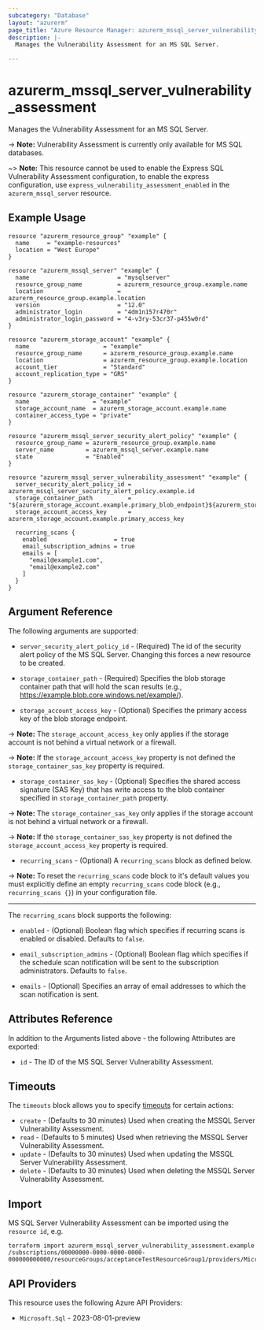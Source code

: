 ```yaml
---
subcategory: "Database"
layout: "azurerm"
page_title: "Azure Resource Manager: azurerm_mssql_server_vulnerability_assessment"
description: |-
  Manages the Vulnerability Assessment for an MS SQL Server.

---
```


# azurerm_mssql_server_vulnerability_assessment

Manages the Vulnerability Assessment for an MS SQL Server.

-> **Note:** Vulnerability Assessment is currently only available for MS SQL databases.

~> **Note:** This resource cannot be used to enable the Express SQL Vulnerability Assessment configuration, to enable the express configuration, use `express_vulnerability_assessment_enabled` in the `azurerm_mssql_server` resource.

## Example Usage

```hcl
resource "azurerm_resource_group" "example" {
  name     = "example-resources"
  location = "West Europe"
}

resource "azurerm_mssql_server" "example" {
  name                         = "mysqlserver"
  resource_group_name          = azurerm_resource_group.example.name
  location                     = azurerm_resource_group.example.location
  version                      = "12.0"
  administrator_login          = "4dm1n157r470r"
  administrator_login_password = "4-v3ry-53cr37-p455w0rd"
}

resource "azurerm_storage_account" "example" {
  name                     = "example"
  resource_group_name      = azurerm_resource_group.example.name
  location                 = azurerm_resource_group.example.location
  account_tier             = "Standard"
  account_replication_type = "GRS"
}

resource "azurerm_storage_container" "example" {
  name                  = "example"
  storage_account_name  = azurerm_storage_account.example.name
  container_access_type = "private"
}

resource "azurerm_mssql_server_security_alert_policy" "example" {
  resource_group_name = azurerm_resource_group.example.name
  server_name         = azurerm_mssql_server.example.name
  state               = "Enabled"
}

resource "azurerm_mssql_server_vulnerability_assessment" "example" {
  server_security_alert_policy_id = azurerm_mssql_server_security_alert_policy.example.id
  storage_container_path          = "${azurerm_storage_account.example.primary_blob_endpoint}${azurerm_storage_container.example.name}/"
  storage_account_access_key      = azurerm_storage_account.example.primary_access_key

  recurring_scans {
    enabled                   = true
    email_subscription_admins = true
    emails = [
      "email@example1.com",
      "email@example2.com"
    ]
  }
}
```

## Argument Reference

The following arguments are supported:

* `server_security_alert_policy_id` - (Required) The id of the security alert policy of the MS SQL Server. Changing this forces a new resource to be created.

* `storage_container_path` - (Required) Specifies the blob storage container path that will hold the scan results (e.g., <https://example.blob.core.windows.net/example/>).

* `storage_account_access_key` - (Optional) Specifies the primary access key of the blob storage endpoint.

-> **Note:** The `storage_account_access_key` only applies if the storage account is not behind a virtual network or a firewall.

-> **Note:** If the `storage_account_access_key` property is not defined the `storage_container_sas_key` property is required.

* `storage_container_sas_key` - (Optional) Specifies the shared access signature (SAS Key) that has write access to the blob container specified in `storage_container_path` property.

-> **Note:** The `storage_container_sas_key` only applies if the storage account is not behind a virtual network or a firewall.

-> **Note:** If the `storage_container_sas_key` property is not defined the `storage_account_access_key` property is required.

* `recurring_scans` - (Optional) A `recurring_scans` block as defined below.

-> **Note:** To reset the `recurring_scans` code block to it's default values you must explicitly define an empty `recurring_scans` code block (e.g., `recurring_scans {}`) in your configuration file.

---

The `recurring_scans` block supports the following:

* `enabled` - (Optional) Boolean flag which specifies if recurring scans is enabled or disabled. Defaults to `false`.

* `email_subscription_admins` - (Optional) Boolean flag which specifies if the schedule scan notification will be sent to the subscription administrators. Defaults to `false`.

* `emails` - (Optional) Specifies an array of email addresses to which the scan notification is sent.

## Attributes Reference

In addition to the Arguments listed above - the following Attributes are exported:

* `id` - The ID of the MS SQL Server Vulnerability Assessment.

## Timeouts

The `timeouts` block allows you to specify [timeouts](https://www.terraform.io/language/resources/syntax#operation-timeouts) for certain actions:

* `create` - (Defaults to 30 minutes) Used when creating the MSSQL Server Vulnerability Assessment.
* `read` - (Defaults to 5 minutes) Used when retrieving the MSSQL Server Vulnerability Assessment.
* `update` - (Defaults to 30 minutes) Used when updating the MSSQL Server Vulnerability Assessment.
* `delete` - (Defaults to 30 minutes) Used when deleting the MSSQL Server Vulnerability Assessment.

## Import

MS SQL Server Vulnerability Assessment can be imported using the `resource id`, e.g.

```shell
terraform import azurerm_mssql_server_vulnerability_assessment.example /subscriptions/00000000-0000-0000-0000-000000000000/resourceGroups/acceptanceTestResourceGroup1/providers/Microsoft.Sql/servers/mssqlserver/vulnerabilityAssessments/Default
```

## API Providers
<!-- This section is generated, changes will be overwritten -->
This resource uses the following Azure API Providers:

* `Microsoft.Sql` - 2023-08-01-preview
